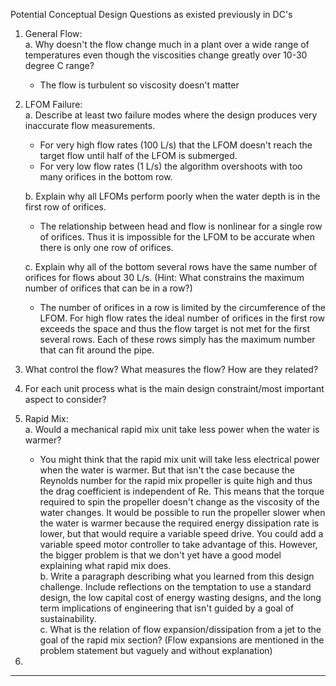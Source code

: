 Potential Conceptual Design Questions as existed previously in DC's
1. General Flow:  
a.  Why doesn't the flow change much in a plant over a wide range of temperatures even though the viscosities change greatly over  10-30 degree C range?
    - The flow is turbulent so viscosity doesn't matter
2. LFOM Failure:  
a.
  Describe at least two failure modes where the design produces very inaccurate flow measurements.
    - For very high flow rates (100 L/s) that the LFOM doesn't reach the target flow until half of the LFOM is submerged.
    - For very low flow rates (1 L/s) the algorithm overshoots with too many orifices in the bottom row.  

    b.
  Explain why all LFOMs perform poorly when the water depth is in the first row of orifices.
   - The relationship between head and flow is nonlinear for a single row of orifices. Thus it is impossible for the LFOM to be accurate when there is only one row of orifices.  

    c.
  Explain why all of the bottom several rows have the same number of orifices for flows about 30 L/s. (Hint: What constrains the maximum number of orifices that can be in a row?)
    - The number of orifices in a row is limited by the circumference of the LFOM. For high flow rates the ideal number of orifices in the first row exceeds the space and thus the flow target is not met for the first several rows. Each of these rows simply has the maximum number that can fit around the pipe.
3. What control the flow? What measures the flow? How are they related?
4. For each unit process what is the main design constraint/most important aspect to consider?
5. Rapid Mix:  
  a. Would a mechanical rapid mix unit take less power when the water is warmer?  
    - You might think that the rapid mix unit will take less electrical power when the water is warmer. But that isn't the case because the Reynolds number for the rapid mix propeller is quite high and thus the drag coefficient is independent of Re. This means that the torque required to spin the propeller doesn't change as the viscosity of the water changes. It would be possible to run the propeller slower when the water is warmer because the required energy dissipation rate is lower, but that would require a variable speed drive. You could add a variable speed motor controller to take advantage of this. However, the bigger problem is that we don't yet have a good model explaining what rapid mix does.  
    b.
    Write a paragraph describing what you learned from this design challenge. Include reflections on the temptation to use a standard design, the low capital cost of energy wasting designs, and the long term implications of engineering that isn't guided by a goal of sustainability.  
    c. What is the relation of flow expansion/dissipation from a jet to the goal of the rapid mix section? (Flow expansions are mentioned in the problem statement but vaguely and without explanation)
6.

-------
